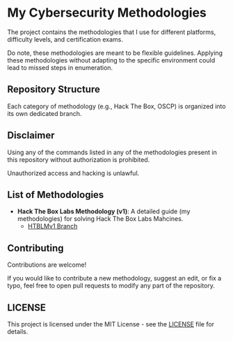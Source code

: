 # My Cybersecurity Methodologies
The project contains the methodologies that I use for different platforms, difficulty levels, and certification exams.

Do note, these methodologies are meant to be flexible guidelines. Applying these methodologies without adapting to the specific environment could lead to missed steps in enumeration.

## Repository Structure
Each category of methodology (e.g., Hack The Box, OSCP) is organized into its own dedicated branch.

## Disclaimer
Using any of the commands listed in any of the methodologies present in this repository without authorization is prohibited.

Unauthorized access and hacking is unlawful.

## List of Methodologies

* **Hack The Box Labs Methodology (v1)**: A detailed guide (my methodologies) for solving Hack The Box Labs Mahcines.
    - [HTBLMv1 Branch](https://github.com/d3m1r-cybersec/methodology/treee/HTBLMv1)

## Contributing
Contributions are welcome!

If you would like to contribute a new methodology, suggest an edit, or fix a typo, feel free to open pull requests to modify any part of the repository.

## LICENSE
This project is licensed under the MIT License - see the [LICENSE](LICENSE) file for details.